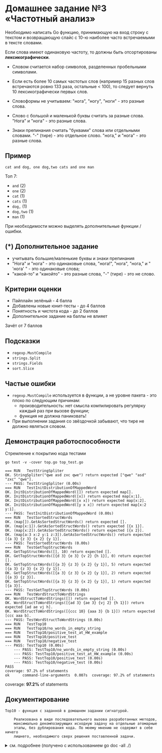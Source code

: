 # Домашнее задание №3 «Частотный анализ»

Необходимо написать Go функцию, принимающую на вход строку с текстом и
возвращающую слайс с 10-ю наиболее часто встречаемыми в тексте словами.

Если слова имеют одинаковую частоту, то должны быть отсортированы **лексикографически**.

* Словом считается набор символов, разделенных пробельными символами.

* Если есть более 10 самых частотых слов (например 15 разных слов встречаются ровно 133 раза,
остальные < 100), то следует вернуть 10 лексикографически первых слов.

* Словоформы не учитываем: "нога", "ногу", "ноги" - это разные слова.

* Слово с большой и маленькой буквы считать за разные слова. "Нога" и "нога" - это разные слова.

* Знаки препинания считать "буквами" слова или отдельными словами.
"-" (тире) - это отдельное слово. "нога," и "нога" - это разные слова.

## Пример

```text
cat and dog, one dog,two cats and one man
```

Топ 7:

* `and`     (2)
* `one`     (2)
* `cat`     (1)
* `cats`    (1)
* `dog,`    (1)
* `dog,two` (1)
* `man`     (1)

При необходимости можно выделять дополнительные функции / ошибки.

## (*) Дополнительное задание 

* учитывать большие/маленькие буквы и знаки препинания
* "Нога" и "нога" - это одинаковые слова, "нога!", "нога", "нога," и " 'нога' " - это одинаковые слова;
* "какой-то" и "какойто" - это разные слова, "-" (тире) - это не слово.

## Критерии оценки

* Пайплайн зелёный - 4 балла
* Добавлены новые юнит-тесты - до 4 баллов
* Понятность и чистота кода - до 2 баллов
* Дополнительное задание на баллы не влияет

Зачёт от 7 баллов

## Подсказки

* `regexp.MustCompile`
* `strings.Split`
* `strings.Fields`
* `sort.Slice`

## Частые ошибки

* `regexp.MustCompile` используется в функции, а не уровне пакета - это плохо по следующим причинам:
  * производительность: нет смысла компилировать регулярку каждый раз при вызове функции;
  * функция не должна паниковать!
* При выполнении задания со звёздочкой забывают, что тире не должно являться словом.

## Демонстрация работоспособности

Стремление к покрытию кода тестами

```shell
go test -v -cover top.go top_test.go
```

```text
=== RUN   TestStringSpliter
OK. StringSpliter("qwe asd zxc qwe") return expected ["qwe" "asd" "zxc" "qwe"].
--- PASS: TestStringSpliter (0.00s)
=== RUN   TestInitDistributionOfMappedWord
OK. InitDistributionOfMappedWord([]) return expected map[].
OK. InitDistributionOfMappedWord([x]) return expected map[x:1].
OK. InitDistributionOfMappedWord([x x]) return expected map[x:2].
OK. InitDistributionOfMappedWord([y x x]) return expected map[x:2 y:1].
--- PASS: TestInitDistributionOfMappedWord (0.00s)
=== RUN   TestSortedStructWords
OK. (map[]).GetAsSortedStructWords() return expected [].
OK. (map[x:1]).GetAsSortedStructWords() return expected [{x 1}].
OK. (map[x:2]).GetAsSortedStructWords() return expected [{x 2}].
OK. (map[a:3 x:2 y:1 z:3]).GetAsSortedStructWords() return expected [{a 3} {z 3} {x 2} {y 1}].
--- PASS: TestSortedStructWords (0.00s)
=== RUN   TestGetTopStructWords
OK. GetTopStructWords([], 10) return expected [].
OK. GetTopStructWords([{d 3} {e 3} {v 2} {h 1}], 0) return expected [].
OK. GetTopStructWords([{a 3} {z 3} {x 2} {y 1}], 5) return expected [{a 3} {z 3} {x 2} {y 1}].
OK. GetTopStructWords([{a 3} {z 3} {x 2} {y 1}], 2) return expected [{a 3} {z 3}].
OK. GetTopStructWords([{a 3} {z 3} {x 2} {y 1}], 1) return expected [{a 3}].
--- PASS: TestGetTopStructWords (0.00s)
=== RUN   TestWordStructToWordStrings
OK. WordStructToWordStrings([]) return expected [].
OK. WordStructToWordStrings([{ad 3} {ae 3} {vj 2} {h 1}]) return expected [ad ae vj h].
OK. WordStructToWordStrings([{ccc 10} {aaa 3} {b 1}]) return expected [ccc aaa b].
--- PASS: TestWordStructToWordStrings (0.00s)
=== RUN   TestTop10
=== RUN   TestTop10/no_words_in_empty_string
=== RUN   TestTop10/positive_test_at_HW_example
=== RUN   TestTop10/positive_test
=== RUN   TestTop10/negative_test
--- PASS: TestTop10 (0.00s)
    --- PASS: TestTop10/no_words_in_empty_string (0.00s)
    --- PASS: TestTop10/positive_test_at_HW_example (0.00s)
    --- PASS: TestTop10/positive_test (0.00s)
    --- PASS: TestTop10/negative_test (0.00s)
PASS
coverage: 97.2% of statements
ok      command-line-arguments  0.007s  coverage: 97.2% of statements
```

coverage: **97.2%** of statements

## Документирование

```text
Top10 - функция с заданной в домашнем задании сигнатурой.

    Реализована в виде последовательного вызова разработанных методов,
    максимально декомпозирующих исходную задачу на отдельные атомарные
    этапы, без дублирования кода. По моему мнению не содержит в себе ничего
    лишнего, необходимого сверх решения поставленной задачи.
```

<details> 
<summary> см. подробнее (получено с использованием go doc -all ./) </summary>

```text
package hw03frequencyanalysis // import "github.com/BorisPlus/OTUS-Go-2023-03/tree/master/hw03_frequency_analysis"

Проект с домашеней работой №3 курса OTUS-Go-2023-03.

FUNCTIONS

func InitDistributionOfMappedWord(words []string) map[string]uint
    InitDistributionOfMappedWord - метод подсчета частоты встречаемости слов
    с результатом в виде MAP-значения: "слово № 1" : частота слова № 1 , ... ,
    "слово № k" : частота слова № k.

    Например:

      - InitDistributionOfMappedWord([]) = map[].
      - InitDistributionOfMappedWord([x]) = map[x:1].
      - InitDistributionOfMappedWord([x x]) = map[x:2].
      - InitDistributionOfMappedWord([y x x]) = map[x:2 y:1].

func StringSpliter(str string) []string
    StringSpliter - разбивает строку на слова.

    Например:

      - StringSpliter("qwe asd zxc qwe") = ["qwe" "asd" "zxc" "qwe"].

func Top10(s string) []string
    Top10 - функция с заданной в домашнем задании сигнатурой.

    Реализована в виде последовательного вызова разработанных методов,
    максимально декомпозирующих исходную задачу на отдельные атомарные этапы,
    без дублирования кода. По моему мнению не содержит в себе ничего лишнего,
    необходимого сверх решения поставленной задачи.

func WordStructToWordStrings(structWords []StructWord) []string
    WordStructToWordStrings - метод конвертации StructWord-слайса в
    string-слайс.

    Например:

      - WordStructToWordStrings([]) = [].
      - WordStructToWordStrings([{ad 3} {ae 3} {vj 2} {h 1}]) = [ad ae vj h].
      - WordStructToWordStrings([{ccc 10} {aaa 3} {b 1}]) = [ccc aaa b].


TYPES

type StructWord struct {
  // Has unexported fields.
}
    StructWord - структура, описывающая частоту встречаемости слова.

func GetAsSortedStructWords(distributionOfMappedWord map[string]uint) []StructWord
    GetAsSortedStructWords - метод представления MAP-значения частоты слова в
    виде лексикографически упорядоченного StructWord-слайса.

    Например:

      - GetAsSortedStructWords(map[]) = [].
      - GetAsSortedStructWords(map[x:1]) = [{x 1}].
      - GetAsSortedStructWords(map[x:2]) = [{x 2}].
      - GetAsSortedStructWords(map[a:3 x:2 y:1 z:3]) = [{a 3}{z 3}{x 2}{y 1}].

func GetTopStructWords(structWords []StructWord, limit uint) []StructWord
    GetTopStructWords - метод выборки первых N по очереди элементов с защитой от
    `slice bounds out of range`.

    Например:

      - GetTopStructWords([], 10) = [].
      - GetTopStructWords([{d 3}{e 3}{v 2}{h 1}], 0) = [].
      - GetTopStructWords([{a 3}{z 3}{x 2}{y 1}], 5) = [{a 3}{z 3}{x 2}{y 1}].
      - GetTopStructWords([{a 3}{z 3}{x 2}{y 1}], 2) = [{a 3}{z 3}].
      - GetTopStructWords([{a 3}{z 3}{x 2}{y 1}], 1) = [{a 3}].

```

</details>
